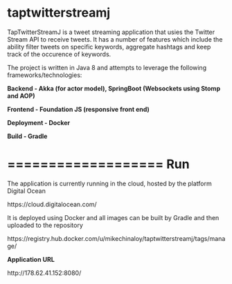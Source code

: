 # taptwitterstreamj

TapTwitterStreamJ is a tweet streaming application that usies the Twitter Stream API to receive tweets. It has a number of features which include the ability filter tweets on specific keywords, aggregate hashtags and keep track of the occurence of keywords.

The project is written in Java 8 and attempts to leverage the following frameworks/technologies:
<p>
<b>Backend - Akka (for actor model), SpringBoot (Websockets using Stomp and AOP)</b>
</p>
<p>
<b>Frontend - Foundation JS (responsive front end)</b>
</p>
<p>
<b>Deployment - Docker</b>
</p>
<p>
<b>Build - Gradle</b>
</p>

===================
Run
===================

<p>
The application is currently running in the cloud, hosted by the platform Digital Ocean
</p>
<p>
https://cloud.digitalocean.com/
</p>
<p>
It is deployed using Docker and all images can be built by Gradle and then uploaded to the repository
</p>
<p>
https://registry.hub.docker.com/u/mikechinaloy/taptwitterstreamj/tags/manage/
</p>
<p>
<b>Application URL</b>
</p>
<p>
http://178.62.41.152:8080/
</p>
